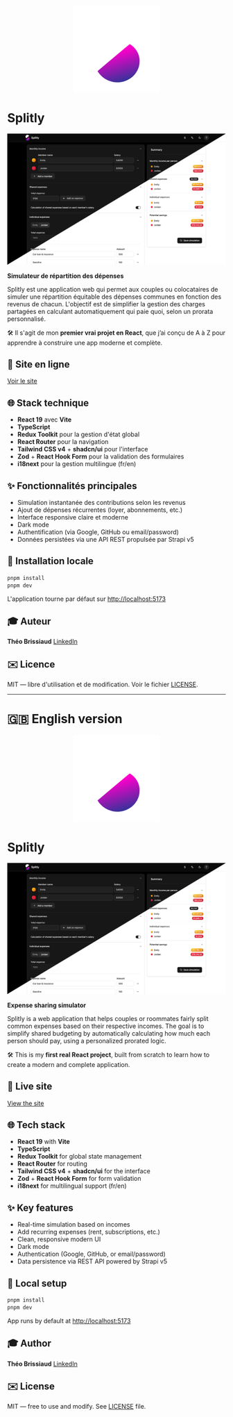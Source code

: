 <p align="center">
  <img src="./public/splitly.svg" alt="Splitly logo" width="200" />
</p>

# Splitly

<img src="./public/screens/simulation-splitly-light-dark.png" alt="Splitly simulation in light and dark mode" />

**Simulateur de répartition des dépenses**

Splitly est une application web qui permet aux couples ou colocataires de simuler une répartition équitable des dépenses communes en fonction des revenus de chacun. L'objectif est de simplifier la gestion des charges partagées en calculant automatiquement qui paie quoi, selon un prorata personnalisé.

🛠️ Il s'agit de mon **premier vrai projet en React**, que j’ai conçu de A à Z pour apprendre à construire une app moderne et complète.

## 🚀 Site en ligne

[Voir le site](https://splitly.theobrissiaud.fr)

## 🌐 Stack technique

* **React 19** avec **Vite**
* **TypeScript**
* **Redux Toolkit** pour la gestion d'état global
* **React Router** pour la navigation
* **Tailwind CSS v4** + **shadcn/ui** pour l'interface
* **Zod** + **React Hook Form** pour la validation des formulaires
* **i18next** pour la gestion multilingue (fr/en)

## ✨ Fonctionnalités principales

* Simulation instantanée des contributions selon les revenus
* Ajout de dépenses récurrentes (loyer, abonnements, etc.)
* Interface responsive claire et moderne
* Dark mode
* Authentification (via Google, GitHub ou email/password)
* Données persistées via une API REST propulsée par Strapi v5

## 📝 Installation locale

```bash
pnpm install
pnpm dev
```

L'application tourne par défaut sur [http://localhost:5173](http://localhost:5173)

## 🎓 Auteur

**Théo Brissiaud**
[LinkedIn](https://www.linkedin.com/in/theobrissiaud)
## ✉️ Licence

MIT — libre d'utilisation et de modification. Voir le fichier [LICENSE](./LICENSE).


---


# 🇬🇧 English version

<p align="center">
  <img src="./public/splitly.svg" alt="Splitly logo" width="200" />
</p>

# Splitly

<img src="./public/screens/simulation-splitly-light-dark.png" alt="Splitly simulation in light and dark mode" />

**Expense sharing simulator**

Splitly is a web application that helps couples or roommates fairly split common expenses based on their respective incomes. The goal is to simplify shared budgeting by automatically calculating how much each person should pay, using a personalized prorated logic.

🛠️ This is my **first real React project**, built from scratch to learn how to create a modern and complete application.

## 🚀 Live site

[View the site](https://splitly.theobrissiaud.fr)

## 🌐 Tech stack

* **React 19** with **Vite**
* **TypeScript**
* **Redux Toolkit** for global state management
* **React Router** for routing
* **Tailwind CSS v4** + **shadcn/ui** for the interface
* **Zod** + **React Hook Form** for form validation
* **i18next** for multilingual support (fr/en)

## ✨ Key features

* Real-time simulation based on incomes
* Add recurring expenses (rent, subscriptions, etc.)
* Clean, responsive modern UI
* Dark mode
* Authentication (Google, GitHub, or email/password)
* Data persistence via REST API powered by Strapi v5

## 📝 Local setup

```bash
pnpm install
pnpm dev
```

App runs by default at [http://localhost:5173](http://localhost:5173)

## 🎓 Author

**Théo Brissiaud**
[LinkedIn](https://www.linkedin.com/in/theo-brissiaud)

## ✉️ License

MIT — free to use and modify. See [LICENSE](./LICENSE) file.
